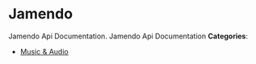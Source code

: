 # Jamendo


Jamendo Api Documentation.  Jamendo Api Documentation
**Categories**:

- [Music & Audio](https://github/awesome-apis/awesome-apis#music-and-audio)



